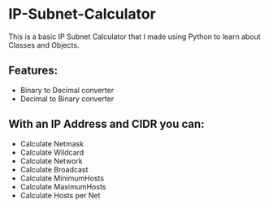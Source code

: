 # IP-Subnet-Calculator

This is a basic IP Subnet Calculator that I made using Python to learn about Classes and Objects.

## Features:
- Binary to Decimal converter
- Decimal to Binary converter
## With an IP Address and CIDR you can:
- Calculate Netmask
- Calculate Wildcard
- Calculate Network
- Calculate Broadcast
- Calculate MinimumHosts
- Calculate MaximumHosts
- Calculate Hosts per Net
